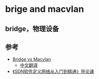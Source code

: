 # brige and macvlan

## bridge，物理设备



## 参考

- [Bridge vs Macvlan](https://hicu.be/bridge-vs-macvlan)
    - [中文翻译](https://www.jianshu.com/p/ee7d9c8b4492)
- [《SDN软件定义网络从入门到精通》导论课](https://mp.weixin.qq.com/s?__biz=MjM5MTM3MzIzMg==&mid=209513316&idx=1&sn=e5dbd9a2ccccb88d0ee5c4d5790699c1#rd)
